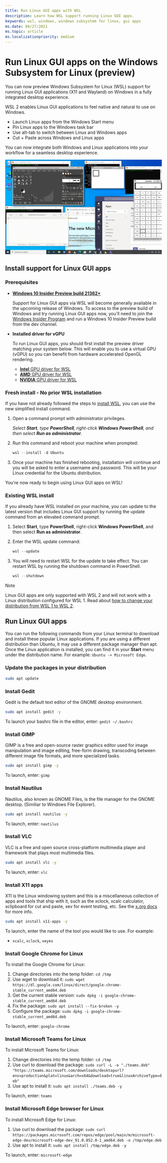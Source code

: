 ```yaml
---
title: Run Linux GUI apps with WSL 
description: Learn how WSL support running Linux GUI apps.
keywords: wsl, windows, windows subsystem for linux, gui apps 
ms.date: 04/27/2021
ms.topic: article
ms.localizationpriority: medium
---
```


# Run Linux GUI apps on the Windows Subsystem for Linux (preview)

You can now preview Windows Subsystem for Linux (WSL) support for running Linux GUI applications (X11 and Wayland) on Windows in a fully integrated desktop experience.

WSL 2 enables Linux GUI applications to feel native and natural to use on Windows.

- Launch Linux apps from the Windows Start menu
- Pin Linux apps to the Windows task bar
- Use alt-tab to switch between Linux and Windows apps
- Cut + Paste across Windows and Linux apps

You can now integrate both Windows and Linux applications into your workflow for a seamless desktop experience.

![Screenshot of Linux and Windows apps open on a desktop](../media/wsl-gui-screenshot.png)

## Install support for Linux GUI apps

### Prerequisites

- **[Windows 10 Insider Preview build 21362+](https://insider.windows.com)**

    Support for Linux GUI apps via WSL will become generally available in the upcoming release of Windows. To access to the preview build of Windows and try running Linux GUI apps now, you'll need to join the [Windows Insider Program](https://insider.windows.com/) and run a Windows 10 Insider Preview build from the dev channel.

- **Installed driver for vGPU**

    To run Linux GUI apps, you should first install the preview driver matching your system below. This will enable you to use a virtual GPU (vGPU) so you can benefit from hardware accelerated OpenGL rendering.

  - [**Intel** GPU driver for WSL](https://downloadcenter.intel.com/download/29526)
  - [**AMD** GPU driver for WSL](https://www.amd.com/en/support/kb/release-notes/rn-rad-win-wsl-support)
  - [**NVIDIA** GPU driver for WSL](https://developer.nvidia.com/cuda/wsl)

### Fresh install - No prior WSL installation

If you have not already followed the steps to [install WSL](../install-win10.md), you can use the new simplified install command.

1. Open a command prompt with administrator privileges. 

    *Select **Start**, type **PowerShell**, right-click **Windows PowerShell**, and then select **Run as administrator**.*
2. Run this command and reboot your machine when prompted:

    ```powershell
    wsl --install -d Ubuntu
    ```

3. Once your machine has finished rebooting, installation will continue and you will be asked to enter a username and password. This will be your Linux credential for the Ubuntu distribution.

You're now ready to begin using Linux GUI apps on WSL!

### Existing WSL install

If you already have WSL installed on your machine, you can update to the latest version that includes Linux GUI support by running the update command from an elevated command prompt.

1. Select **Start**, type **PowerShell**, right-click **Windows PowerShell**, and then select **Run as administrator**.

2. Enter the WSL update command:

    ```powershell
    wsl --update
    ```

3. You will need to restart WSL for the update to take effect. You can restart WSL by running the shutdown command in PowerShell.

    ```powershell
    wsl --shutdown
    ```

> [!NOTE]
> Linux GUI apps are only supported with WSL 2 and will not work with a Linux distribution configured for WSL 1. Read about [how to change your distribution from WSL 1 to WSL 2](../reference.md#set-your-distribution-version-to-wsl-1-or-wsl-2).

## Run Linux GUI apps

You can run the following commands from your Linux terminal to download and install these popular Linux applications. If you are using a different distribution than Ubuntu, it may use a different package manager than apt. Once the Linux application is installed, you can find it in your **Start** menu under the distribution name. For example: `Ubuntu -> Microsoft Edge`.

### Update the packages in your distribution

```bash
sudo apt update
```

### Install Gedit

Gedit is the default text editor of the GNOME desktop environment.

```bash
sudo apt install gedit -y
```

To launch your bashrc file in the editor, enter: `gedit ~/.bashrc`

### Install GIMP

GIMP is a free and open-source raster graphics editor used for image manipulation and image editing, free-form drawing, transcoding between different image file formats, and more specialized tasks.

```bash
sudo apt install gimp -y
```

To launch, enter: `gimp`

### Install Nautilus

Nautilus, also known as GNOME Files, is the file manager for the GNOME desktop. (Similiar to Windows File Explorer).

```bash
sudo apt install nautilus -y
```

To launch, enter: `nautilus`

### Install VLC

VLC is a free and open source cross-platform multimedia player and framework that plays most multimedia files.

```bash
sudo apt install vlc -y
```

To launch, enter: `vlc`

### Install X11 apps

X11 is the Linux windowing system and this is a miscellaneous collection of apps and tools that ship with it, such as the xclock, xcalc calculator, xclipboard for cut and paste, xev for event testing, etc. See the [x.org docs](https://www.x.org/wiki/UserDocumentation/GettingStarted/) for more info.

```bash
sudo apt install x11-apps -y
```

To launch, enter the name of the tool you would like to use. For example:

- `xcalc`, `xclock`, `xeyes`

### Install Google Chrome for Linux

To install the Google Chrome for Linux:

1. Change directories into the temp folder: `cd /tmp`
2. Use wget to download it: `sudo wget https://dl.google.com/linux/direct/google-chrome-stable_current_amd64.deb`
3. Get the current stable version: `sudo dpkg -i google-chrome-stable_current_amd64.deb`
4. Fix the package: `sudo apt install --fix-broken -y`
5. Configure the package: `sudo dpkg -i google-chrome-stable_current_amd64.deb`

To launch, enter: `google-chrome`

### Install Microsoft Teams for Linux

To install Microsoft Teams for Linux:

1. Change directories into the temp folder: `cd /tmp`
2. Use curl to download the package: `sudo curl -L -o "./teams.deb" "https://teams.microsoft.com/downloads/desktopurl?env=production&plat=linux&arch=x64&download=true&linuxArchiveType=deb"`
3. Use apt to install it: `sudo apt install ./teams.deb -y`

To launch, enter: `teams`

### Install Microsoft Edge browser for Linux

To install Microsoft Edge for Linux:

1. Use curl to download the package: `sudo curl https://packages.microsoft.com/repos/edge/pool/main/m/microsoft-edge-dev/microsoft-edge-dev_91.0.852.0-1_amd64.deb -o /tmp/edge.deb`
2. Use apt to install it: `sudo apt install /tmp/edge.deb -y`

To launch, enter: `microsoft-edge`
